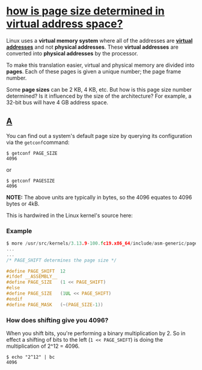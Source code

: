 # [how is page size determined in virtual address space?](https://unix.stackexchange.com/questions/128213/how-is-page-size-determined-in-virtual-address-space)

Linux uses a **virtual memory system** where all of the addresses are [**virtual addresses**](https://en.wikipedia.org/wiki/Virtual_memory) and not **physical addresses**. These **virtual addresses** are converted into **physical addresses** by the processor.

To make this translation easier, virtual and physical memory are divided into **pages**. Each of these pages is given a unique number; the page frame number.

Some **page sizes** can be 2 KB, 4 KB, etc. But how is this page size number determined? Is it influenced by the size of the architecture? For example, a 32-bit bus will have 4 GB address space.



## [A](https://unix.stackexchange.com/a/128218)

You can find out a system's default page size by querying its configuration via the `getconf`command:

```shell
$ getconf PAGE_SIZE
4096
```

or

```shell
$ getconf PAGESIZE
4096
```

**NOTE:** The above units are typically in bytes, so the 4096 equates to 4096 bytes or 4kB.

This is hardwired in the Linux kernel's source here:

### Example

```C
$ more /usr/src/kernels/3.13.9-100.fc19.x86_64/include/asm-generic/page.h
...
...
/* PAGE_SHIFT determines the page size */

#define PAGE_SHIFT  12
#ifdef __ASSEMBLY__
#define PAGE_SIZE   (1 << PAGE_SHIFT)
#else
#define PAGE_SIZE   (1UL << PAGE_SHIFT)
#endif
#define PAGE_MASK   (~(PAGE_SIZE-1))
```

### How does shifting give you 4096?

When you shift bits, you're performing a binary multiplication by 2. So in effect a shifting of bits to the left (`1 << PAGE_SHIFT`) is doing the multiplication of 2^12 = 4096.

```shell
$ echo "2^12" | bc
4096
```